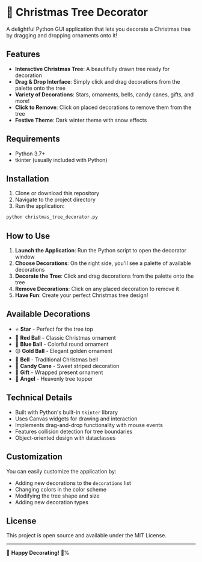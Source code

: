 # 🎄 Christmas Tree Decorator

A delightful Python GUI application that lets you decorate a Christmas tree by dragging and dropping ornaments onto it!

## Features

- **Interactive Christmas Tree**: A beautifully drawn tree ready for decoration
- **Drag & Drop Interface**: Simply click and drag decorations from the palette onto the tree
- **Variety of Decorations**: Stars, ornaments, bells, candy canes, gifts, and more!
- **Click to Remove**: Click on placed decorations to remove them from the tree
- **Festive Theme**: Dark winter theme with snow effects

## Requirements

- Python 3.7+
- tkinter (usually included with Python)

## Installation

1. Clone or download this repository
2. Navigate to the project directory
3. Run the application:

```bash
python christmas_tree_decorator.py
```

## How to Use

1. **Launch the Application**: Run the Python script to open the decorator window
2. **Choose Decorations**: On the right side, you'll see a palette of available decorations
3. **Decorate the Tree**: Click and drag decorations from the palette onto the tree
4. **Remove Decorations**: Click on any placed decoration to remove it
5. **Have Fun**: Create your perfect Christmas tree design!

## Available Decorations

- ⭐ **Star** - Perfect for the tree top
- 🔴 **Red Ball** - Classic Christmas ornament  
- 🔵 **Blue Ball** - Colorful round ornament
- 🟡 **Gold Ball** - Elegant golden ornament
- 🔔 **Bell** - Traditional Christmas bell
- 🍭 **Candy Cane** - Sweet striped decoration
- 🎁 **Gift** - Wrapped present ornament
- 👼 **Angel** - Heavenly tree topper

## Technical Details

- Built with Python's built-in `tkinter` library
- Uses Canvas widgets for drawing and interaction
- Implements drag-and-drop functionality with mouse events
- Features collision detection for tree boundaries
- Object-oriented design with dataclasses

## Customization

You can easily customize the application by:
- Adding new decorations to the `decorations` list
- Changing colors in the color scheme
- Modifying the tree shape and size
- Adding new decoration types

## License

This project is open source and available under the MIT License.

---

🎄 **Happy Decorating!** 🎄%  
